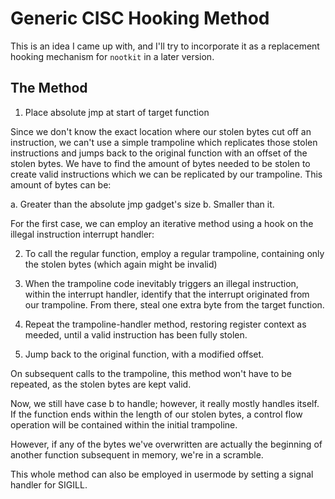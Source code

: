 # Generic CISC Hooking Method

This is an idea I came up with, and I'll try to incorporate it as a replacement hooking mechanism for `nootkit` in a later version.

## The Method

1. Place absolute jmp at start of target function

Since we don't know the exact location where our stolen bytes cut off an instruction, we can't use a simple trampoline
which replicates those stolen instructions and jumps back to the original function with an offset of the stolen bytes.
We have to find the amount of bytes needed to be stolen to create valid instructions which we can be replicated by our trampoline.
This amount of bytes can be:

a. Greater than the absolute jmp gadget's size
b. Smaller than it.

For the first case, we can employ an iterative method using a hook on the illegal instruction interrupt handler:

2. To call the regular function, employ a regular trampoline, containing only the stolen bytes (which again might be invalid)

3. When the trampoline code inevitably triggers an illegal instruction, within the interrupt handler,  identify that the interrupt originated
from our trampoline. From there, steal one extra byte from the target function.

4. Repeat the trampoline-handler method, restoring register context as meeded, until a valid instruction has been fully stolen.

5. Jump back to the original function, with a modified offset.

On subsequent calls to the trampoline, this method won't have to be repeated, as the stolen bytes are kept valid.

Now, we still have case b to handle; however, it really mostly handles itself.
If the function ends within the length of our stolen bytes, a control flow operation will be contained within the initial trampoline.

However, if any of the bytes we've overwritten are actually the beginning of another function subsequent in memory, we're in a scramble.

This whole method can also be employed in usermode by setting a signal handler for SIGILL.
